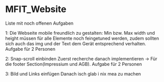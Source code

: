 # MFIT_Website

Liste mit noch offenen Aufgaben

1: Die Webseite mobile freundlich zu gestalten:
Min bzw. Max width und height müssen für alle Elemente noch feingetuned werden, zudem sollten sich auch das img und der Text dem Gerät entsprechend verhalten. Aufgabe für 2 Personen 

2: Snap-scroll einbinden
Zuerst recherche danach implementieren -> Für die footer Section(Impressium und AGB). Aufgabe für 2 Personen 

3: Bild und Links einfügen
Danach isch glab i nix mea zu machen
